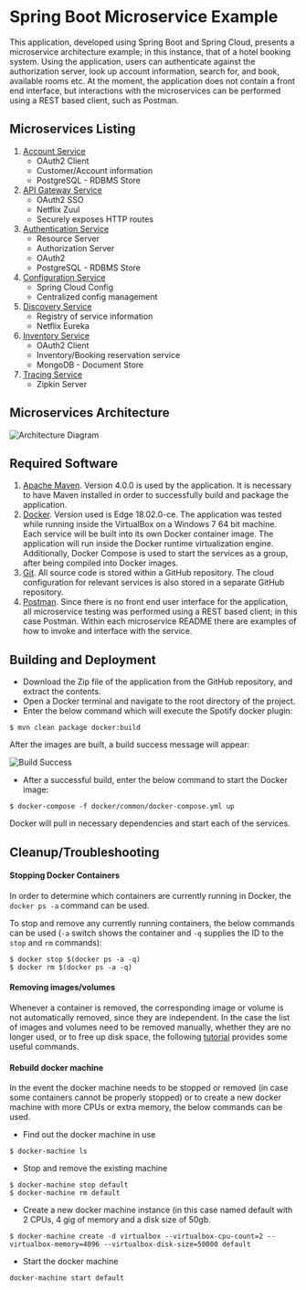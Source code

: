 # Spring Boot Microservice Example

This application, developed using Spring Boot and Spring Cloud, presents a microservice architecture example; in this instance, that of a hotel booking system. Using the application, users can authenticate against the authorization server, look up account information, search for, and book, available rooms etc. At the moment, the application does not contain a front end interface, but interactions with the microservices can be performed using a REST based client, such as Postman.

## Microservices Listing

1. [Account Service](account-service/README.md)
    - OAuth2 Client
    - Customer/Account information
    - PostgreSQL - RDBMS Store
2. [API Gateway Service](api-gateway-service/README.md)
    - OAuth2 SSO
    - Netflix Zuul
    - Securely exposes HTTP routes
3. [Authentication Service](authentication-service/README.md)
    - Resource Server
    - Authorization Server
    - OAuth2
    - PostgreSQL - RDBMS Store
4. [Configuration Service](config-service/README.md)
    - Spring Cloud Config
    - Centralized config management
5. [Discovery Service](discovery-service/README.md)
    - Registry of service information
    - Netflix Eureka
6. [Inventory Service](inventory-service/README.md)
    - OAuth2 Client
    - Inventory/Booking reservation service
    - MongoDB - Document Store
7. [Tracing Service](tracing-service/README.md)
    - Zipkin Server

## Microservices Architecture

![Architecture Diagram](https://i.imgur.com/F1exObk.jpg)

## Required Software

1. [Apache Maven](http://maven.apache.org/). Version 4.0.0 is used by the application. It is necessary to have Maven installed in order to successfully build and package the application. 
2. [Docker](https://www.docker.com/). Version used is Edge 18.02.0-ce. The application was tested while running inside the VirtualBox on a Windows 7 64 bit machine. Each service will be built into its own Docker container image. The application will run inside the Docker runtime virtualization engine. Additionally, Docker Compose is used to start the services as a group, after being compiled into Docker images.
3. [Git](https://git-scm.com/). All source code is stored within a GitHub repository. The cloud configuration for relevant services is also stored in a separate GitHub repository.
4. [Postman](https://www.getpostman.com/). Since there is no front end user interface for the application, all microservice testing was performed using a REST based client; in this case Postman. Within each microservice README there are examples of how to invoke and interface with the service.

## Building and Deployment

- Download the Zip file of the application from the GitHub repository, and extract the contents.
- Open a Docker terminal and navigate to the root directory of the project.
- Enter the below command which will execute the Spotify docker plugin:

```
$ mvn clean package docker:build
```

After the images are built, a build success message will appear:

![Build Success](https://i.imgur.com/JFAiuzG.jpg)

- After a successful build, enter the below command to start the Docker image:

```
$ docker-compose -f docker/common/docker-compose.yml up
```

Docker will pull in necessary dependencies and start each of the services.

## Cleanup/Troubleshooting

#### Stopping Docker Containers

In order to determine which containers are currently running in Docker, the `docker ps -a` command can be used. 

To stop and remove any currently running containers, the below commands can be used (`-a` switch shows the container and `-q` supplies the ID to the `stop` and `rm` commands):

```
$ docker stop $(docker ps -a -q)
$ docker rm $(docker ps -a -q)
```

#### Removing images/volumes

Whenever a container is removed, the corresponding image or volume is not automatically removed, since they are independent. In the case the list of images and volumes need to be removed manually, whether they are no longer used, or to free up disk space, the following [tutorial](https://www.digitalocean.com/community/tutorials/how-to-remove-docker-images-containers-and-volumes) provides some useful commands.

#### Rebuild docker machine

In the event the docker machine needs to be stopped or removed (in case some containers cannot be properly stopped) or to create a new docker machine with more CPUs or extra memory, the below commands can be used. 

- Find out the docker machine in use

```
$ docker-machine ls
```

- Stop and remove the existing machine

```
$ docker-machine stop default
$ docker-machine rm default
```

- Create a new docker machine instance (in this case named default with 2 CPUs, 4 gig of memory and a disk size of 50gb.

```
$ docker-machine create -d virtualbox --virtualbox-cpu-count=2 --virtualbox-memory=4096 --virtualbox-disk-size=50000 default
```

- Start the docker machine

```
docker-machine start default
```
